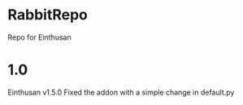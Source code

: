 # RabbitRepo
Repo for Einthusan 

# 1.0
Einthusan v1.5.0
Fixed the addon with a simple change in default.py

